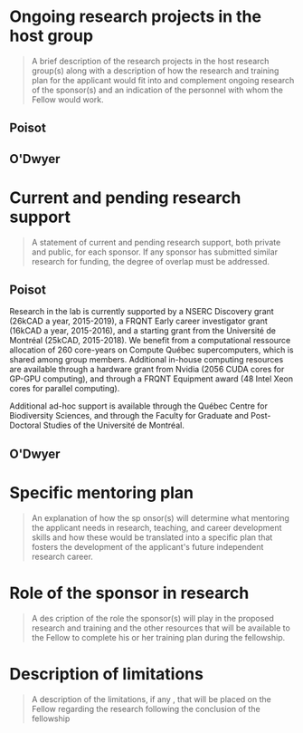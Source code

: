 # Ongoing research projects in the host group

> A brief description of the research projects in the host research group(s) along with a description of how the research and training plan for the applicant would fit into and complement ongoing research of the sponsor(s)  and an indication of the personnel with whom the Fellow would work.

## Poisot

## O'Dwyer

# Current and pending research support

> A statement of current and pending research support, both private and public, for each 
sponsor. If any sponsor has submitted similar research for funding, the degree of overlap must 
be addressed.

## Poisot

Research in the lab is currently supported by a NSERC Discovery grant (26kCAD a year, 2015-2019), a FRQNT Early career investigator grant (16kCAD a year, 2015-2016), and a starting grant from the Université de Montréal (25kCAD, 2015-2018). We benefit from a computational ressource allocation of 260 core-years on Compute Québec supercomputers, which is shared among group members. Additional in-house computing resources are available through a hardware grant from Nvidia (2056 CUDA cores for GP-GPU computing), and through a FRQNT Equipment award (48 Intel Xeon cores for parallel computing).

Additional ad-hoc support is available through the Québec Centre for Biodiversity Sciences, and through the Faculty for Graduate and Post-Doctoral Studies of the Université de Montréal.

## O'Dwyer

# Specific mentoring plan

> An explanation of how the sp
onsor(s) will determine what mentoring the applicant needs in 
research, teaching, and career development skills and how these would be translated into a 
specific plan that fosters the development of the applicant's future independent research 
career.

# Role of the sponsor in research

> A  des
cription of the role the sponsor(s) will play in the proposed research and training and the 
other resources that will be available to the Fellow to complete his or her training plan during 
the fellowship.

# Description of limitations

> A description of the limitations, if any
,
that will
be placed on the Fellow regarding the 
research following
the conclusion of
the fellowship
